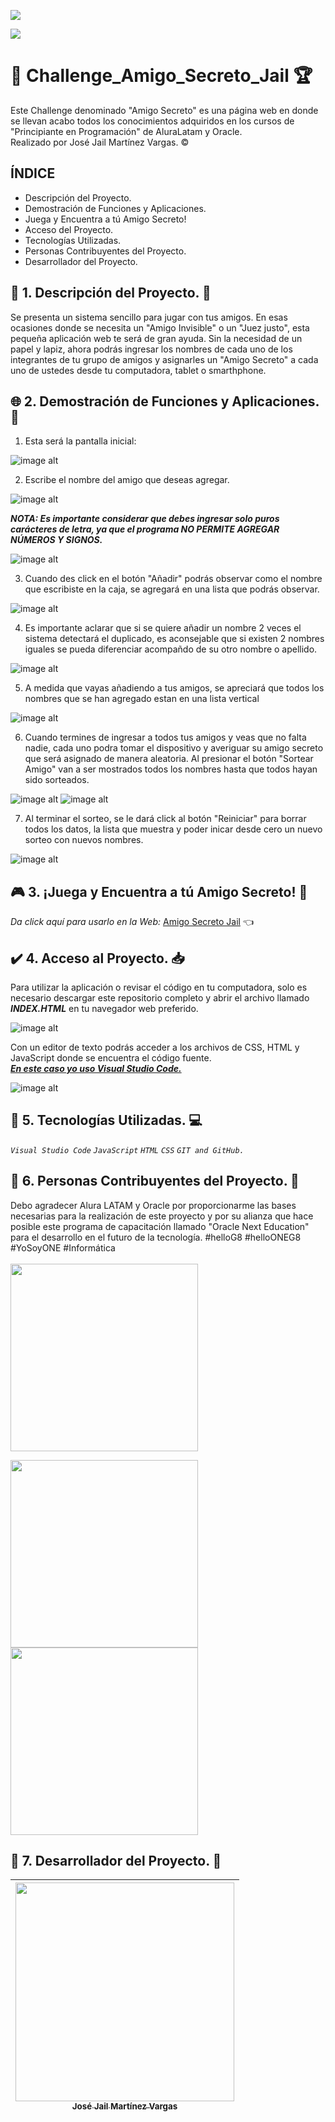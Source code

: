 <p align="left">
   <img src="https://img.shields.io/badge/ESTADO:-%20CONCLUIDO-blue">
   </p>
<p align="left">
   <img src="https://img.shields.io/badge/MARZO-%202025-black">
   </p>


# :construction: Challenge_Amigo_Secreto_Jail :trophy: <br>
Este Challenge denominado "Amigo Secreto" es una página web en donde se llevan acabo todos los conocimientos adquiridos en los cursos de "Principiante en Programación" de AluraLatam y Oracle. <br>
Realizado por José Jail Martínez Vargas. ©

## ÍNDICE

- Descripción del Proyecto.
- Demostración de Funciones y Aplicaciones.
- Juega y Encuentra a tú Amigo Secreto!
- Acceso del Proyecto.
- Tecnologías Utilizadas.
- Personas Contribuyentes del Proyecto.
- Desarrollador del Proyecto.

## 📖 1. Descripción del Proyecto. 📖
Se presenta un sistema sencillo para jugar con tus amigos. En esas ocasiones donde se necesita un "Amigo Invisible" o un "Juez justo", esta pequeña aplicación web te será de gran ayuda. Sin la necesidad de un papel y lapiz, ahora podrás ingresar los nombres de cada uno de los integrantes de tu grupo de amigos y asignarles un "Amigo Secreto" a cada uno de ustedes desde tu computadora, tablet o smarthphone.

## 🌐 2. Demostración de Funciones y Aplicaciones. 📱 
1. Esta será la pantalla inicial:

 ![image alt](https://github.com/JailMV/Challenge_Amigo_Secreto_Jail/blob/741a64605cee7b4f8a560020b8ea0bad49eb08b5/paso%20a%20paso/1.jpg)

2. Escribe el nombre del amigo que deseas agregar.

![image alt](https://github.com/JailMV/Challenge_Amigo_Secreto_Jail/blob/741a64605cee7b4f8a560020b8ea0bad49eb08b5/paso%20a%20paso/2.jpg)

***NOTA: Es importante considerar que debes ingresar solo puros carácteres de letra, ya que el programa NO PERMITE AGREGAR NÚMEROS Y SIGNOS.***

![image alt](https://github.com/JailMV/Challenge_Amigo_Secreto_Jail/blob/741a64605cee7b4f8a560020b8ea0bad49eb08b5/paso%20a%20paso/3.jpg)

3. Cuando des click en el botón "Añadir" podrás observar como el nombre que escribiste en la caja, se agregará en una lista que podrás observar.

![image alt](https://github.com/JailMV/Challenge_Amigo_Secreto_Jail/blob/741a64605cee7b4f8a560020b8ea0bad49eb08b5/paso%20a%20paso/4.jpg)

4. Es importante aclarar que si se quiere añadir un nombre 2 veces el sistema detectará el duplicado, es aconsejable que si existen 2 nombres iguales se pueda diferenciar acompañdo de su otro nombre o apellido. </p>

![image alt](https://github.com/JailMV/Challenge_Amigo_Secreto_Jail/blob/741a64605cee7b4f8a560020b8ea0bad49eb08b5/paso%20a%20paso/5.jpg)

5. A medida que vayas añadiendo a tus amigos, se apreciará que todos los nombres que se han agregado estan en una lista vertical</p>

![image alt](https://github.com/JailMV/Challenge_Amigo_Secreto_Jail/blob/741a64605cee7b4f8a560020b8ea0bad49eb08b5/paso%20a%20paso/6.jpg)

6. Cuando termines de ingresar a todos tus amigos y veas que no falta nadie, cada uno podra tomar el dispositivo y averiguar su amigo secreto que será asignado de manera aleatoria. Al presionar el botón "Sortear Amigo" van a ser mostrados todos los nombres hasta que todos hayan sido sorteados.</p>

![image alt](https://github.com/JailMV/Challenge_Amigo_Secreto_Jail/blob/741a64605cee7b4f8a560020b8ea0bad49eb08b5/paso%20a%20paso/7.jpg)
![image alt](https://github.com/JailMV/Challenge_Amigo_Secreto_Jail/blob/741a64605cee7b4f8a560020b8ea0bad49eb08b5/paso%20a%20paso/8.jpg)

7. Al terminar el sorteo, se le dará click al botón "Reiniciar" para borrar todos los datos, la lista que muestra y poder inicar desde cero un nuevo sorteo con nuevos nombres.

![image alt](https://github.com/JailMV/Challenge_Amigo_Secreto_Jail/blob/741a64605cee7b4f8a560020b8ea0bad49eb08b5/paso%20a%20paso/9.jpg)

## :video_game: 3. ¡Juega y Encuentra a tú Amigo Secreto! :star2:
*Da click aquí para usarlo en la Web:* [Amigo Secreto Jail](https://challenge-amigo-secreto-jail.vercel.app/) 👈


## ✔️ 4. Acceso al Proyecto. 📥
Para utilizar la aplicación o revisar el código en tu computadora, solo es necesario descargar este repositorio completo y abrir el archivo llamado ***INDEX.HTML*** en tu navegador web preferido.

![image alt](https://github.com/JailMV/Challenge_Amigo_Secreto_Jail/blob/741a64605cee7b4f8a560020b8ea0bad49eb08b5/paso%20a%20paso/10.jpg)

Con un editor de texto podrás acceder a los archivos de CSS, HTML y JavaScript donde se encuentra el código fuente.<br>
<ins>***En este caso yo uso Visual Studio Code.***</ins>

![image alt](https://github.com/JailMV/Challenge_Amigo_Secreto_Jail/blob/741a64605cee7b4f8a560020b8ea0bad49eb08b5/paso%20a%20paso/11.jpg)

## :hammer: 5. Tecnologías Utilizadas. :computer: 

*`Visual Studio Code`* *`JavaScript`* *`HTML`* *`CSS`* *`GIT and GitHub.`*

## 👦 6. Personas Contribuyentes del Proyecto. 🏁
Debo agradecer Alura LATAM y Oracle por proporcionarme las bases necesarias para la realización de este proyecto y por su alianza que hace posible este programa de capacitación llamado "Oracle Next Education" para el desarrollo en el futuro de la tecnología. #helloG8 #helloONEG8 #YoSoyONE #Informática <br><br>
<img src="https://github.com/JailMV/Challenge_Amigo_Secreto_Jail/blob/be065104357b2b38d0de2313808d1db0de66b6ae/Alura.jpg" width=300>

<img src="https://github.com/JailMV/Challenge_Amigo_Secreto_Jail/blob/be065104357b2b38d0de2313808d1db0de66b6ae/Oracle.jpg" width=300>

<img src="https://github.com/JailMV/Challenge_Amigo_Secreto_Jail/blob/be065104357b2b38d0de2313808d1db0de66b6ae/ONE.jpg" width=300>

## 🚀 7. Desarrollador del Proyecto. 💎
| [<img src="https://github.com/JailMV/Challenge_Amigo_Secreto_Jail/blob/f40edf68f2658009b156648bad3fac6dc5bf3953/Jail.jpg" width=350><br><sub> José Jail Martínez Vargas </sub>](https://github.com/JailMV) | 
| :---: 
